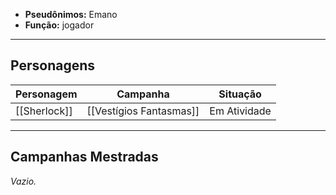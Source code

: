 - **Pseudônimos:** Emano
- **Função:** jogador

---

## Personagens

| Personagem   | Campanha                | Situação     |
| ------------ | ----------------------- | ------------ |
| [[Sherlock]] | [[Vestígios Fantasmas]] | Em Atividade |

---

## Campanhas Mestradas

*Vazio.*